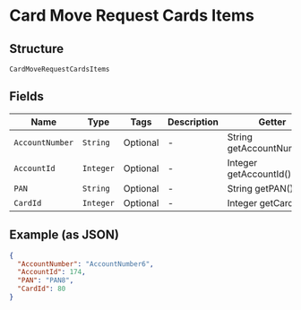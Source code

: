 
# Card Move Request Cards Items

## Structure

`CardMoveRequestCardsItems`

## Fields

| Name | Type | Tags | Description | Getter | Setter |
|  --- | --- | --- | --- | --- | --- |
| `AccountNumber` | `String` | Optional | - | String getAccountNumber() | setAccountNumber(String accountNumber) |
| `AccountId` | `Integer` | Optional | - | Integer getAccountId() | setAccountId(Integer accountId) |
| `PAN` | `String` | Optional | - | String getPAN() | setPAN(String pAN) |
| `CardId` | `Integer` | Optional | - | Integer getCardId() | setCardId(Integer cardId) |

## Example (as JSON)

```json
{
  "AccountNumber": "AccountNumber6",
  "AccountId": 174,
  "PAN": "PAN8",
  "CardId": 80
}
```

